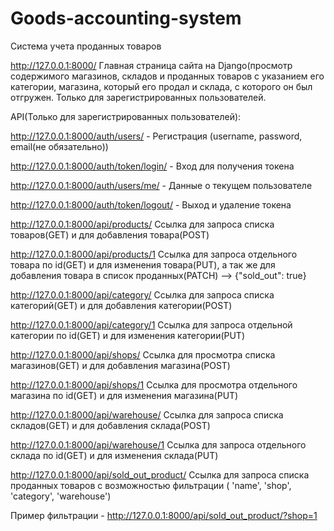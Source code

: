 # Goods-accounting-system
Система учета проданных товаров


http://127.0.0.1:8000/ 
Главная страница сайта на Django(просмотр содержимого магазинов, 
складов и проданных товаров с указанием его категории, магазина, 
который его продал и склада, с которого он был отгружен.
Только для зарегистрированных пользователей.


API(Только для зарегистрированных пользователей):

http://127.0.0.1:8000/auth/users/ - Регистрация (username, password, email(не обязательно))

http://127.0.0.1:8000/auth/token/login/ - Вход для получения токена 

http://127.0.0.1:8000/auth/users/me/  - Данные о текущем пользователе

http://127.0.0.1:8000/auth/token/logout/ - Выход и удаление токена


http://127.0.0.1:8000/api/products/
Ссылка для запроса списка товаров(GET) и для добавления товара(POST)

http://127.0.0.1:8000/api/products/1
Ссылка для запроса отдельного товара по id(GET) и для изменения товара(PUT), а так же для добавления товара
в список проданных(PATCH) --> {"sold_out": true}

http://127.0.0.1:8000/api/category/
Ссылка для запроса списка категорий(GET) и для добавления категории(POST)

http://127.0.0.1:8000/api/category/1
Ссылка для запроса отдельной категории по id(GET) и для изменения категории(PUT)

http://127.0.0.1:8000/api/shops/
Ссылка для просмотра списка магазинов(GET) и для добавления магазина(POST)

http://127.0.0.1:8000/api/shops/1
Ссылка для просмотра отдельного магазина по id(GET) и для изменения магазина(PUT)

http://127.0.0.1:8000/api/warehouse/
Ссылка для запроса списка складов(GET) и для добавления склада(POST)

http://127.0.0.1:8000/api/warehouse/1
Ссылка для запроса отдельного склада по id(GET) и для изменения склада(PUT)

http://127.0.0.1:8000/api/sold_out_product/
Ссылка для запроса списка проданных товаров с возможностью фильтрации ( 'name', 'shop', 'category', 'warehouse')

Пример фильтрации - http://127.0.0.1:8000/api/sold_out_product/?shop=1